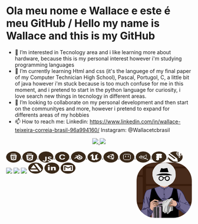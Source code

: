 # Ola meu nome e Wallace e este é meu GitHub / Hello my name is Wallace and this is my GitHub #


- 👀 I’m interested in Tecnology area and i like learning more about hardware, because this is my personal interest however i'm studying programming languages
- 🌱 I’m currently learning Html and css (it's the languege of my final paper of my Computer Technician High School), Pascal, Portugol, C, a little bit of 
     java however i'm stuck because is too much confuse for me in this moment, and i pretend to start in the python language for curiosity, i love search 
     new things in tecnology in different areas.
- 💞️ I’m looking to collaborate on my personal development and then start on the communityes and more, however i pretend to expand for differents areas of my hobbies  
- 📫 How to reach me:
     Linkedin: https://www.linkedin.com/in/wallace-teixeira-correia-brasil-96a994160/ 
     Instagram: @Wallacetcbrasil







<div align="center">
  <a href="https://github.com/wallacetcbrasil">
  <img height="160em" src="https://github-readme-stats.vercel.app/api?username=wallacetcbrasil&show_icons=true&theme=dracula&include_all_commits=true&count_private=true"/>
  <img height="160em" src="https://github-readme-stats.vercel.app/api/top-langs/?username=wallacetcbrasil&layout=compact&langs_count=10&theme=dracula"/>
</div>

<div style="display: inline_block"><br>
  <img align="center" alt="HTML" height="30" width="40" src="img/HTML.svg">
  <img align="center" alt="CSS" height="30" width="40" src="img/CSS.svg">
  <img align="center" alt="JavaScript" height="30" width="40" src="img/JS.svg">
  <img align="center" alt="C" height="30" width="40" src="img/C.svg">
  <img align="center" alt="Blender" height="30" width="40" src="img/Blender.svg">
  <img align="center" alt="Unreal Engine" height="30" width="40" src="img/UE.svg">
  <img align="center" alt="Unity" height="30" width="40" src="img/Unity.svg">
  <img align="center" alt="Aseprite" height="30" width="40" src="img/Aseprite.svg">
  <img align="center" alt="Gimp" height="30" width="40" src="img/Gimp.svg">
  <img align="center" alt="Figma" height="30" width="40" src="img/Figma.svg">
  <img align="center" alt="Corel Draw" height="30" width="40" src="img/CorelDraw.svg">

  <img align="right" alt="pic" height="150" style="border-radius:50px;" src="img/iconebrasil.png">
</div>
  
<div> 
  <a href="https://www.youtube.com/c/MONOKINBR" target="_blank"><img src="https://img.shields.io/badge/YouTube-FF0000?style=for-the-badge&logo=youtube&logoColor=white" target="_blank"></a>
  <a href="https://www.instagram.com/wallacetcbrasil/" target="_blank"><img src="https://img.shields.io/badge/-Instagram-%23E4405F?style=for-the-badge&logo=instagram&logoColor=white" target="_blank"></a>
 	<a href="https://www.twitch.tv/monokin_br" target="_blank"><img src="https://img.shields.io/badge/Twitch-9146FF?style=for-the-badge&logo=twitch&logoColor=white" target="_blank"></a>
  <a href="https://www.artstation.com/wallacetcbrasil" target="_blank"><img src="img/Artstation.svg" height="30" width="40" target="_blank"></a>
  <a href="https://www.linkedin.com/in/wallacetcbrasil/" target="_blank"><img src="img/Linkedin.svg" height="30" width="40" target="_blank"></a> 
  <a href = "mailto:wallacetcbrasil@gmail.com"><img src="img/Gmail.svg" height="30" width="40" target="_blank"></a>
 
</div>